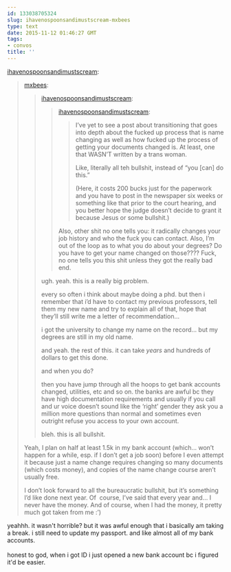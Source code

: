 ```yaml
---
id: 133038705324
slug: ihavenospoonsandimustscream-mxbees
type: text
date: 2015-11-12 01:46:27 GMT
tags:
- convos
title: ''
---
```

<p><a class="tumblr_blog" href="http://ihavenospoonsandimustscream.tumblr.com/post/133038551355">ihavenospoonsandimustscream</a>:</p>
<blockquote>
<p><a class="tumblr_blog" href="http://mxbees.tumblr.com/post/133038097339">mxbees</a>:</p>
<blockquote>
<p><a class="tumblr_blog" href="http://ihavenospoonsandimustscream.tumblr.com/post/133036781960">ihavenospoonsandimustscream</a>:</p>
<blockquote>
<p><a class="tumblr_blog" href="http://ihavenospoonsandimustscream.tumblr.com/post/133036631160">ihavenospoonsandimustscream</a>:</p>
<blockquote>
<p>I’ve yet to see a post about transitioning that goes into depth about the fucked up process that is name changing as well as how fucked up the process of getting your documents changed is. At least, one that WASN’T written by a trans woman.<br></p>
<p>Like, literally all teh bullshit, instead of “you [can] do this.”</p>
<p>(Here, it costs 200 bucks just for the paperwork and you have to post in the newspaper six weeks or something like that prior to the court hearing, and you better hope the judge doesn’t decide to grant it because Jesus or some bullshit.)<br></p>
</blockquote>
<p>Also, other shit no one tells you: it radically changes your job history and who the fuck you can contact. Also, I’m out of the loop as to what you do about your degrees? Do you have to get your name changed on those???? Fuck, no one tells you this shit unless they got the really bad end.<br></p>
</blockquote>
<p>ugh. yeah. this is a really big problem.</p>

<p>every so often i think about maybe doing a phd. but then i remember that i’d have to contact my previous professors, tell them my new name and try to explain all of that, hope that they’ll still write me a letter of recommendation…</p>

<p>i got the university to change my name on the record… but my degrees are still in my old name.</p>

<p>and yeah. the rest of this. it can take <em>years</em> and hundreds of dollars to get this done.</p>

<p>and when you do?</p>

<p>then you have jump through all the hoops to get bank accounts changed, utilities, etc and so on. the banks are awful bc they have high documentation requirements and usually if you call and ur voice doesn’t sound like the ‘right’ gender they ask you a million more questions than normal and sometimes even outright refuse you access to your own account.</p>

<p>bleh. this is all bullshit.</p>
</blockquote>
<p>Yeah, I plan on half at least 1.5k in my bank account (which… won’t happen for a while, esp. if I don’t get a job soon) before I even attempt it because just a name change requires changing so many documents (which costs money), and copies of the name change course aren’t usually free.</p>

<p>I don’t look forward to all the bureaucratic bullshit, but it’s something I’d like done next year. Of  course, I’ve said that every year and… I never have the money. And of course, when I had the money, it pretty much got taken from me :’)<br></p>
</blockquote>

<p>yeahhh. it wasn't horrible? but it was awful enough that i basically am taking a break. i still need to update my passport. and like almost all of my bank accounts.<br/><br/>honest to god, when i got ID i just opened a new bank account bc i figured it'd be easier.</p>